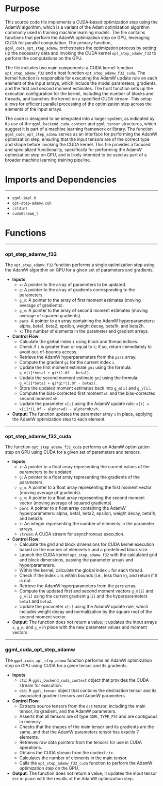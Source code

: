 # Purpose
This source code file implements a CUDA-based optimization step using the AdamW algorithm, which is a variant of the Adam optimization algorithm commonly used in training machine learning models. The file contains functions that perform the AdamW optimization step on GPU, leveraging CUDA for parallel computation. The primary function, `ggml_cuda_opt_step_adamw`, orchestrates the optimization process by setting up the necessary data and invoking the CUDA kernel `opt_step_adamw_f32` to perform the computations on the GPU.

The file includes two main components: a CUDA kernel function `opt_step_adamw_f32` and a host function `opt_step_adamw_f32_cuda`. The kernel function is responsible for executing the AdamW update rule on each element of the input arrays, which include the model parameters, gradients, and the first and second moment estimates. The host function sets up the execution configuration for the kernel, including the number of blocks and threads, and launches the kernel on a specified CUDA stream. This setup allows for efficient parallel processing of the optimization step across the elements of the input arrays.

The code is designed to be integrated into a larger system, as indicated by its use of the `ggml_backend_cuda_context` and `ggml_tensor` structures, which suggest it is part of a machine learning framework or library. The function `ggml_cuda_opt_step_adamw` serves as an interface for performing the AdamW optimization step, ensuring that the input tensors are of the correct type and shape before invoking the CUDA kernel. This file provides a focused and specialized functionality, specifically for performing the AdamW optimization step on GPU, and is likely intended to be used as part of a broader machine learning training pipeline.
# Imports and Dependencies

---
- `ggml-impl.h`
- `opt-step-adamw.cuh`
- `cstdint`
- `cudaStream_t`


# Functions

---
### opt\_step\_adamw\_f32
The `opt_step_adamw_f32` function performs a single optimization step using the AdamW algorithm on GPU for a given set of parameters and gradients.
- **Inputs**:
    - `x`: A pointer to the array of parameters to be updated.
    - `g`: A pointer to the array of gradients corresponding to the parameters.
    - `g_m`: A pointer to the array of first moment estimates (moving average of gradients).
    - `g_v`: A pointer to the array of second moment estimates (moving average of squared gradients).
    - `pars`: A pointer to an array containing the AdamW hyperparameters: alpha, beta1, beta2, epsilon, weight decay, beta1h, and beta2h.
    - `k`: The number of elements in the parameter and gradient arrays.
- **Control Flow**:
    - Calculate the global index `i` using block and thread indices.
    - Check if `i` is greater than or equal to `k`; if so, return immediately to avoid out-of-bounds access.
    - Retrieve the AdamW hyperparameters from the `pars` array.
    - Compute the gradient `gi` for the current index `i`.
    - Update the first moment estimate `gmi` using the formula: `g_m[i]*beta1 + gi*(1.0f - beta1)`.
    - Update the second moment estimate `gvi` using the formula: `g_v[i]*beta2 + gi*gi*(1.0f - beta2)`.
    - Store the updated moment estimates back into `g_m[i]` and `g_v[i]`.
    - Compute the bias-corrected first moment `mh` and the bias-corrected second moment `vh`.
    - Update the parameter `x[i]` using the AdamW update rule: `x[i] = x[i]*(1.0f - alpha*wd) - alpha*mh/vh`.
- **Output**: The function updates the parameter array `x` in place, applying the AdamW optimization step to each element.


---
### opt\_step\_adamw\_f32\_cuda
The function `opt_step_adamw_f32_cuda` performs an AdamW optimization step on GPU using CUDA for a given set of parameters and tensors.
- **Inputs**:
    - `x`: A pointer to a float array representing the current values of the parameters to be updated.
    - `g`: A pointer to a float array representing the gradients of the parameters.
    - `g_m`: A pointer to a float array representing the first moment vector (moving average of gradients).
    - `g_v`: A pointer to a float array representing the second moment vector (moving average of squared gradients).
    - `pars`: A pointer to a float array containing the AdamW hyperparameters: alpha, beta1, beta2, epsilon, weight decay, beta1h, and beta2h.
    - `k`: An integer representing the number of elements in the parameter arrays.
    - `stream`: A CUDA stream for asynchronous execution.
- **Control Flow**:
    - Calculate the grid and block dimensions for CUDA kernel execution based on the number of elements `k` and a predefined block size.
    - Launch the CUDA kernel `opt_step_adamw_f32` with the calculated grid and block dimensions, passing the parameter arrays and hyperparameters.
    - Within the kernel, calculate the global index `i` for each thread.
    - Check if the index `i` is within bounds (i.e., less than `k`), and return if it is not.
    - Retrieve the AdamW hyperparameters from the `pars` array.
    - Compute the updated first and second moment vectors `g_m[i]` and `g_v[i]` using the current gradient `g[i]` and the hyperparameters `beta1` and `beta2`.
    - Update the parameter `x[i]` using the AdamW update rule, which includes weight decay and normalization by the square root of the second moment vector.
- **Output**: The function does not return a value; it updates the input arrays `x`, `g_m`, and `g_v` in place with the new parameter values and moment vectors.


---
### ggml\_cuda\_opt\_step\_adamw
The `ggml_cuda_opt_step_adamw` function performs an AdamW optimization step on GPU using CUDA for a given tensor and its gradients.
- **Inputs**:
    - `ctx`: A `ggml_backend_cuda_context` object that provides the CUDA stream for execution.
    - `dst`: A `ggml_tensor` object that contains the destination tensor and its associated gradient tensors and AdamW parameters.
- **Control Flow**:
    - Extracts source tensors from the `dst` tensor, including the main tensor, its gradient, and the AdamW parameters.
    - Asserts that all tensors are of type `GGML_TYPE_F32` and are contiguous in memory.
    - Checks that the shapes of the main tensor and its gradients are the same, and that the AdamW parameters tensor has exactly 7 elements.
    - Retrieves raw data pointers from the tensors for use in CUDA operations.
    - Obtains the CUDA stream from the context `ctx`.
    - Calculates the number of elements in the main tensor.
    - Calls the `opt_step_adamw_f32_cuda` function to perform the AdamW optimization step on the GPU.
- **Output**: The function does not return a value; it updates the input tensor `dst` in place with the results of the AdamW optimization step.


